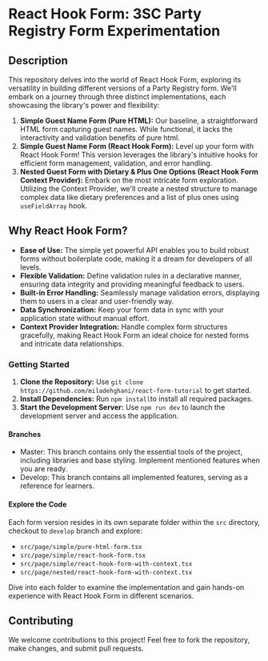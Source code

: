 # React Hook Form: 3SC Party Registry Form Experimentation

## Description

This repository delves into the world of React Hook Form, exploring its versatility in building different versions of a Party Registry form. We'll embark on a journey through three distinct implementations, each showcasing the library's power and flexibility:

1. **Simple Guest Name Form (Pure HTML):** Our baseline, a straightforward HTML form capturing guest names. While functional, it lacks the interactivity and validation benefits of pure html.
2. **Simple Guest Name Form (React Hook Form):** Level up your form with React Hook Form! This version leverages the library's intuitive hooks for efficient form management, validation, and error handling.
3. **Nested Guest Form with Dietary & Plus One Options (React Hook Form Context Provider):** Embark on the most intricate form exploration. Utilizing the Context Provider, we'll create a nested structure to manage complex data like dietary preferences and a list of plus ones using `useFieldArray` hook.

## Why React Hook Form?

- **Ease of Use:** The simple yet powerful API enables you to build robust forms without boilerplate code, making it a dream for developers of all levels.
- **Flexible Validation:** Define validation rules in a declarative manner, ensuring data integrity and providing meaningful feedback to users.
- **Built-in Error Handling:** Seamlessly manage validation errors, displaying them to users in a clear and user-friendly way.
- **Data Synchronization:** Keep your form data in sync with your application state without manual effort.
- **Context Provider Integration:** Handle complex form structures gracefully, making React Hook Form an ideal choice for nested forms and intricate data relationships.

### Getting Started

1. **Clone the Repository:** Use `git clone https://github.com/miladehghani/react-form-tutorial` to get started.
2. **Install Dependencies:** Run `npm install`to install all required packages.
3. **Start the Development Server:** Use `npm run dev` to launch the development server and access the application.

#### Branches

- Master: This branch contains only the essential tools of the project, including libraries and base styling. Implement mentioned features when you are ready.
- Develop: This branch contains all implemented features, serving as a reference for learners.

#### Explore the Code

Each form version resides in its own separate folder within the `src` directory, checkout to `develop` branch and explore:

- `src/page/simple/pure-html-form.tsx`
- `src/page/simple/react-hook-form.tsx`
- `src/page/simple/react-hook-form-with-context.tsx`
- `src/page/nested/react-hook-form-with-context.tsx`

Dive into each folder to examine the implementation and gain hands-on experience with React Hook Form in different scenarios.

## Contributing

We welcome contributions to this project! Feel free to fork the repository, make changes, and submit pull requests.
